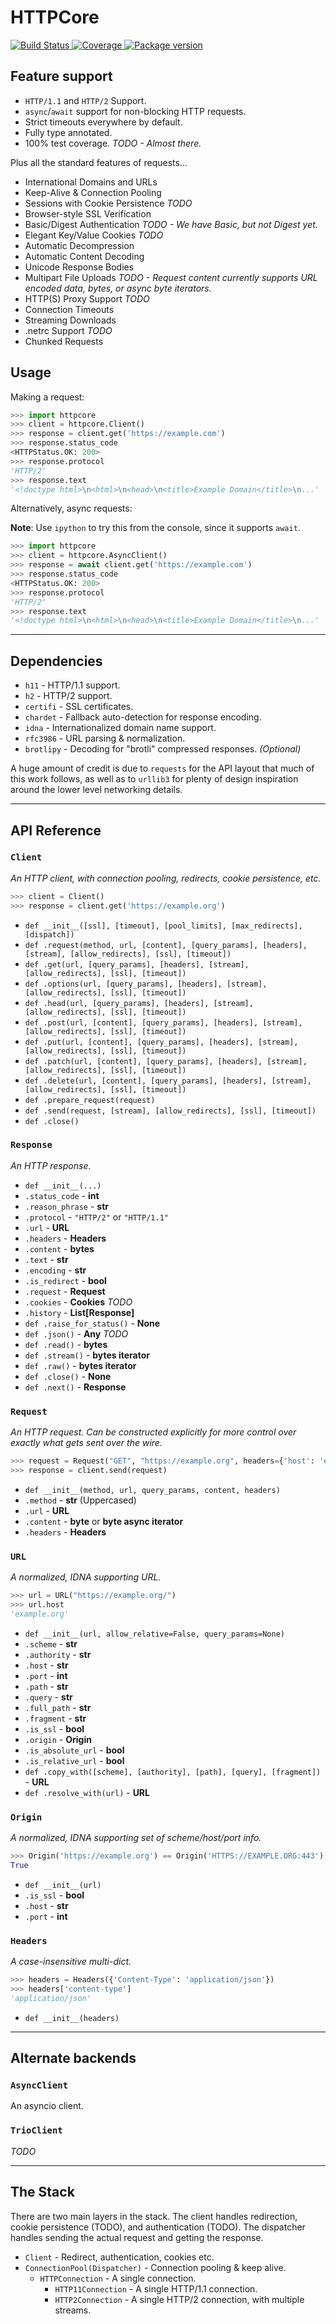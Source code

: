 # HTTPCore

<a href="https://travis-ci.org/encode/httpcore">
    <img src="https://travis-ci.org/encode/httpcore.svg?branch=master" alt="Build Status">
</a>
<a href="https://codecov.io/gh/encode/httpcore">
    <img src="https://codecov.io/gh/encode/httpcore/branch/master/graph/badge.svg" alt="Coverage">
</a>
<a href="https://pypi.org/project/httpcore/">
    <img src="https://badge.fury.io/py/httpcore.svg" alt="Package version">
</a>

## Feature support

* `HTTP/1.1` and `HTTP/2` Support.
* `async`/`await` support for non-blocking HTTP requests.
* Strict timeouts everywhere by default.
* Fully type annotated.
* 100% test coverage. *TODO - Almost there.*

Plus all the standard features of requests...

* International Domains and URLs
* Keep-Alive & Connection Pooling
* Sessions with Cookie Persistence *TODO*
* Browser-style SSL Verification
* Basic/Digest Authentication *TODO - We have Basic, but not Digest yet.*
* Elegant Key/Value Cookies *TODO*
* Automatic Decompression
* Automatic Content Decoding
* Unicode Response Bodies
* Multipart File Uploads *TODO - Request content currently supports URL encoded data, bytes, or async byte iterators.*
* HTTP(S) Proxy Support *TODO*
* Connection Timeouts
* Streaming Downloads
* .netrc Support *TODO*
* Chunked Requests

## Usage

Making a request:

```python
>>> import httpcore
>>> client = httpcore.Client()
>>> response = client.get('https://example.com')
>>> response.status_code
<HTTPStatus.OK: 200>
>>> response.protocol
'HTTP/2'
>>> response.text
'<!doctype html>\n<html>\n<head>\n<title>Example Domain</title>\n...'
```

Alternatively, async requests:

**Note**: Use `ipython` to try this from the console, since it supports `await`.

```python
>>> import httpcore
>>> client = httpcore.AsyncClient()
>>> response = await client.get('https://example.com')
>>> response.status_code
<HTTPStatus.OK: 200>
>>> response.protocol
'HTTP/2'
>>> response.text
'<!doctype html>\n<html>\n<head>\n<title>Example Domain</title>\n...'
```

---

## Dependencies

* `h11` - HTTP/1.1 support.
* `h2` - HTTP/2 support.
* `certifi` - SSL certificates.
* `chardet` - Fallback auto-detection for response encoding.
* `idna` - Internationalized domain name support.
* `rfc3986` - URL parsing & normalization.
* `brotlipy` - Decoding for "brotli" compressed responses. *(Optional)*

A huge amount of credit is due to `requests` for the API layout that
much of this work follows, as well as to `urllib3` for plenty of design
inspiration around the lower level networking details.

---

## API Reference

### `Client`

*An HTTP client, with connection pooling, redirects, cookie persistence, etc.*

```python
>>> client = Client()
>>> response = client.get('https://example.org')
```

* `def __init__([ssl], [timeout], [pool_limits], [max_redirects], [dispatch])`
* `def .request(method, url, [content], [query_params], [headers], [stream], [allow_redirects], [ssl], [timeout])`
* `def .get(url, [query_params], [headers], [stream], [allow_redirects], [ssl], [timeout])`
* `def .options(url, [query_params], [headers], [stream], [allow_redirects], [ssl], [timeout])`
* `def .head(url, [query_params], [headers], [stream], [allow_redirects], [ssl], [timeout])`
* `def .post(url, [content], [query_params], [headers], [stream], [allow_redirects], [ssl], [timeout])`
* `def .put(url, [content], [query_params], [headers], [stream], [allow_redirects], [ssl], [timeout])`
* `def .patch(url, [content], [query_params], [headers], [stream], [allow_redirects], [ssl], [timeout])`
* `def .delete(url, [content], [query_params], [headers], [stream], [allow_redirects], [ssl], [timeout])`
* `def .prepare_request(request)`
* `def .send(request, [stream], [allow_redirects], [ssl], [timeout])`
* `def .close()`

### `Response`

*An HTTP response.*

* `def __init__(...)`
* `.status_code` - **int**
* `.reason_phrase` - **str**
* `.protocol` - `"HTTP/2"` or `"HTTP/1.1"`
* `.url` - **URL**
* `.headers` - **Headers**
* `.content` - **bytes**
* `.text` - **str**
* `.encoding` - **str**
* `.is_redirect` - **bool**
* `.request` - **Request**
* `.cookies` - **Cookies** *TODO*
* `.history` - **List[Response]**
* `def .raise_for_status()` - **None**
* `def .json()` - **Any** *TODO*
* `def .read()` - **bytes**
* `def .stream()` - **bytes iterator**
* `def .raw()` - **bytes iterator**
* `def .close()` - **None**
* `def .next()` - **Response**

### `Request`

*An HTTP request. Can be constructed explicitly for more control over exactly
what gets sent over the wire.*

```python
>>> request = Request("GET", "https://example.org", headers={'host': 'example.org'})
>>> response = client.send(request)
```

* `def __init__(method, url, query_params, content, headers)`
* `.method` - **str** (Uppercased)
* `.url` - **URL**
* `.content` - **byte** or **byte async iterator**
* `.headers` - **Headers**

### `URL`

*A normalized, IDNA supporting URL.*

```python
>>> url = URL("https://example.org/")
>>> url.host
'example.org'
```

* `def __init__(url, allow_relative=False, query_params=None)`
* `.scheme` - **str**
* `.authority` - **str**
* `.host` - **str**
* `.port` - **int**
* `.path` - **str**
* `.query` - **str**
* `.full_path` - **str**
* `.fragment` - **str**
* `.is_ssl` - **bool**
* `.origin` - **Origin**
* `.is_absolute_url` - **bool**
* `.is_relative_url` - **bool**
* `def .copy_with([scheme], [authority], [path], [query], [fragment])` - **URL**
* `def .resolve_with(url)` - **URL**

### `Origin`

*A normalized, IDNA supporting set of scheme/host/port info.*

```python
>>> Origin('https://example.org') == Origin('HTTPS://EXAMPLE.ORG:443')
True
```

* `def __init__(url)`
* `.is_ssl` - **bool**
* `.host` - **str**
* `.port` - **int**

### `Headers`

*A case-insensitive multi-dict.*

```python
>>> headers = Headers({'Content-Type': 'application/json'})
>>> headers['content-type']
'application/json'
```

* `def __init__(headers)`

___

## Alternate backends

### `AsyncClient`

An asyncio client.

### `TrioClient`

*TODO*

---

## The Stack

There are two main layers in the stack. The client handles redirection,
cookie persistence (TODO), and authentication (TODO). The dispatcher
handles sending the actual request and getting the response.

* `Client` - Redirect, authentication, cookies etc.
* `ConnectionPool(Dispatcher)` - Connection pooling & keep alive.
  * `HTTPConnection` - A single connection.
    * `HTTP11Connection` - A single HTTP/1.1 connection.
    * `HTTP2Connection` - A single HTTP/2 connection, with multiple streams.
